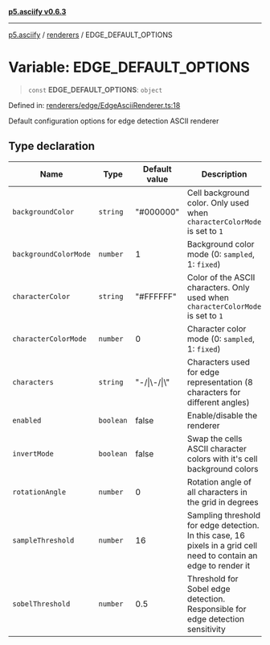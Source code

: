 [**p5.asciify v0.6.3**](../../../README.md)

***

[p5.asciify](../../../globals.md) / [renderers](../README.md) / EDGE\_DEFAULT\_OPTIONS

# Variable: EDGE\_DEFAULT\_OPTIONS

> `const` **EDGE\_DEFAULT\_OPTIONS**: `object`

Defined in: [renderers/edge/EdgeAsciiRenderer.ts:18](https://github.com/humanbydefinition/p5-asciify/blob/669a218206271de7b0767d42afcabf18f6c432ab/src/lib/renderers/edge/EdgeAsciiRenderer.ts#L18)

Default configuration options for edge detection ASCII renderer

## Type declaration

| Name | Type | Default value | Description | Defined in |
| ------ | ------ | ------ | ------ | ------ |
| <a id="backgroundcolor"></a> `backgroundColor` | `string` | "#000000" | Cell background color. Only used when `characterColorMode` is set to `1` | [renderers/edge/EdgeAsciiRenderer.ts:28](https://github.com/humanbydefinition/p5-asciify/blob/669a218206271de7b0767d42afcabf18f6c432ab/src/lib/renderers/edge/EdgeAsciiRenderer.ts#L28) |
| <a id="backgroundcolormode"></a> `backgroundColorMode` | `number` | 1 | Background color mode (0: `sampled`, 1: `fixed`) | [renderers/edge/EdgeAsciiRenderer.ts:30](https://github.com/humanbydefinition/p5-asciify/blob/669a218206271de7b0767d42afcabf18f6c432ab/src/lib/renderers/edge/EdgeAsciiRenderer.ts#L30) |
| <a id="charactercolor"></a> `characterColor` | `string` | "#FFFFFF" | Color of the ASCII characters. Only used when `characterColorMode` is set to `1` | [renderers/edge/EdgeAsciiRenderer.ts:24](https://github.com/humanbydefinition/p5-asciify/blob/669a218206271de7b0767d42afcabf18f6c432ab/src/lib/renderers/edge/EdgeAsciiRenderer.ts#L24) |
| <a id="charactercolormode"></a> `characterColorMode` | `number` | 0 | Character color mode (0: `sampled`, 1: `fixed`) | [renderers/edge/EdgeAsciiRenderer.ts:26](https://github.com/humanbydefinition/p5-asciify/blob/669a218206271de7b0767d42afcabf18f6c432ab/src/lib/renderers/edge/EdgeAsciiRenderer.ts#L26) |
| <a id="characters"></a> `characters` | `string` | "-/\|\\-/\|\\" | Characters used for edge representation (8 characters for different angles) | [renderers/edge/EdgeAsciiRenderer.ts:22](https://github.com/humanbydefinition/p5-asciify/blob/669a218206271de7b0767d42afcabf18f6c432ab/src/lib/renderers/edge/EdgeAsciiRenderer.ts#L22) |
| <a id="enabled"></a> `enabled` | `boolean` | false | Enable/disable the renderer | [renderers/edge/EdgeAsciiRenderer.ts:20](https://github.com/humanbydefinition/p5-asciify/blob/669a218206271de7b0767d42afcabf18f6c432ab/src/lib/renderers/edge/EdgeAsciiRenderer.ts#L20) |
| <a id="invertmode"></a> `invertMode` | `boolean` | false | Swap the cells ASCII character colors with it's cell background colors | [renderers/edge/EdgeAsciiRenderer.ts:32](https://github.com/humanbydefinition/p5-asciify/blob/669a218206271de7b0767d42afcabf18f6c432ab/src/lib/renderers/edge/EdgeAsciiRenderer.ts#L32) |
| <a id="rotationangle"></a> `rotationAngle` | `number` | 0 | Rotation angle of all characters in the grid in degrees | [renderers/edge/EdgeAsciiRenderer.ts:38](https://github.com/humanbydefinition/p5-asciify/blob/669a218206271de7b0767d42afcabf18f6c432ab/src/lib/renderers/edge/EdgeAsciiRenderer.ts#L38) |
| <a id="samplethreshold"></a> `sampleThreshold` | `number` | 16 | Sampling threshold for edge detection. In this case, 16 pixels in a grid cell need to contain an edge to render it | [renderers/edge/EdgeAsciiRenderer.ts:36](https://github.com/humanbydefinition/p5-asciify/blob/669a218206271de7b0767d42afcabf18f6c432ab/src/lib/renderers/edge/EdgeAsciiRenderer.ts#L36) |
| <a id="sobelthreshold"></a> `sobelThreshold` | `number` | 0.5 | Threshold for Sobel edge detection. Responsible for edge detection sensitivity | [renderers/edge/EdgeAsciiRenderer.ts:34](https://github.com/humanbydefinition/p5-asciify/blob/669a218206271de7b0767d42afcabf18f6c432ab/src/lib/renderers/edge/EdgeAsciiRenderer.ts#L34) |
